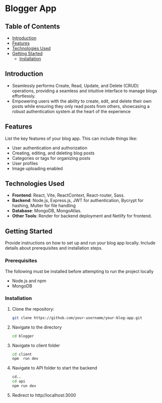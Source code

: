 # Blogger App

## Table of Contents

- [Introduction](#introduction)
- [Features](#features)
- [Technologies Used](#technologies-used)
- [Getting Started](#getting-started)
  - [Installation](#installation)
## Introduction

- Seamlessly performs Create, Read, Update, and Delete (CRUD) operations, providing a seamless and intuitive
interface to manage blogs effortlessly.
- Empowering users with the ability to create, edit, and delete their own posts while ensuring they only read
posts from others, showcasing a robust authentication system at the heart of the experience
## Features

List the key features of your blog app. This can include things like:

- User authentication and authorization
- Creating, editing, and deleting blog posts
- Categories or tags for organizing posts
- User profiles
- Image uploading enabled

## Technologies Used

- **Frontend**: React, Vite, ReactContext, React-router, Sass.
- **Backend**:  Node.js, Express.js, JWT for authentication, Bycrypt for hashing, Multer for file handling
- **Database**:  MongoDB, MongoAtlas.
- **Other Tools**: Render for backend deployment and Netlify for frontend.

## Getting Started

Provide instructions on how to set up and run your blog app locally. Include details about prerequisites and installation steps.

### Prerequisites

The following must be installed before attempting to run the project locally
- Node.js and npm
- MongoDB

### Installation

1. Clone the repository:

   ```bash
   git clone https://github.com/your-username/your-blog-app.git

2. Navigate to the directory
    ```bash
    cd blogger
3. Navigate to client folder
    ```bash
    cd client
    npm  run dev
4. Navigate to API folder to start the backend
   ```bash
   cd..
   cd api
   npm run dev

5. Redirect to
    http//localhost:3000

